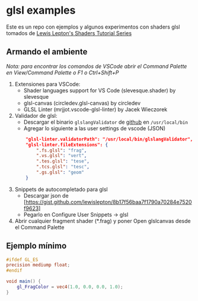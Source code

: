 # glsl examples

Este es un repo con ejemplos y algunos experimentos con shaders glsl tomados de [Lewis Lepton's Shaders Tutorial Series](https://www.youtube.com/watch?v=HIvNePu7UEE&list=PL4neAtv21WOmIrTrkNO3xCyrxg4LKkrF7)

## Armando el ambiente

*Nota: para encontrar los comandos de VSCode abrir el Command Palette en View/Command Palette o F1 o Ctrl+Shift+P*
1.  Extensiones para VSCode:
    - Shader languages support for VS Code (slevesque.shader) by slevesque
    - glsl-canvas (circledev.glsl-canvas) by circledev
    - GLSL Linter (mrjjot.vscode-glsl-linter) by Jacek Wieczorek
2. Validador de glsl:
    - Descargar el binario `glslangValidator` de [github](https://github.com/KhronosGroup/glslang/releases/tag/master-tot) en `/usr/local/bin`
    - Agregar lo siguiente a las user settings de vscode (JSON)
    ```json
        "glsl-linter.validatorPath": "/usr/local/bin/glslangValidator",
        "glsl-linter.fileExtensions": {
            ".fs.glsl": "frag",
            ".vs.glsl": "vert",
            ".tes.glsl": "tese",
            ".tcs.glsl": "tesc",
            ".gs.glsl": "geom"
        }
    ```
3. Snippets de autocompletado para glsl
    - Descargar json de [https://gist.github.com/lewislepton/8b17f56baa7f1790a70284e7520f9623]
    - Pegarlo en Configure User Snippets -> glsl
4. Abrir cualquier fragment shader (*.frag) y poner Open glslcanvas desde el Command Palette

## Ejemplo mínimo
```glsl
#ifdef GL_ES
precision mediump float;
#endif

void main() {
    gl_FragColor = vec4(1.0, 0.0, 0.0, 1.0);
}
```